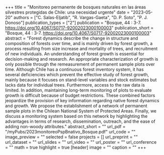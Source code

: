 +++
title = "Monitoreo permanente de bosques naturales en las áreas silvestres protegidas de Chile: una necesidad urgente"
date = "2023-05-20"
authors = ["C. Salas-Eljatib", "R. Vargas-Gaeta", "D. P. Soto", "P. J. Donoso"]
publication_types = ["2"]
publication = "Bosque, 44 : 3-7. https://doi.org/10.4067/S0717-92002023000100003"
publication_short = "Bosque, 44 : 3-7. https://doi.org/10.4067/S0717-92002023000100003"
abstract = "Forest dynamics describe the change in structure and composition of forests over time, and is mainly driven by forest growth, a process resulting from size increase and mortality of trees, and recruitment of new individuals. An understanding of forest growth is essential for decision-making and research. An appropriate characterization of growth is only possible through the remeasurement of permanent sample plots over time. Although Chile has a continuous forest inventory system, it has several deficiencies which prevent the effective study of forest growth, mainly because it focuses on stand-level variables and stock estimates but lacks data for individual trees. Furthermore, access to the raw data is limited. In addition, maintaining long-term monitoring of plots to evaluate growth is difficult because of budget restrictions. These combined factors jeopardize the provision of key information regarding native forest dynamics and growth. We propose the establishment of a network of permanent sample plots in the Chilean National System of Protected Areas. Finally, we discuss a monitoring system based on this network by highlighting the advantages in terms of research, dissemination, outreach, and the ease of adding non-woody attributes."
abstract_short = ""
url_pdf = "/myPubs/2023monitoreoPspBnativo_Bosque.pdf"
url_code = ""
image_preview = ""
selected = false
projects = []
url_preprint = ""
url_dataset = ""
url_slides = ""
url_video = ""
url_poster = ""
url_conference = ""
math = true
highlight = true
[header]
image = ""
caption = ""
+++
